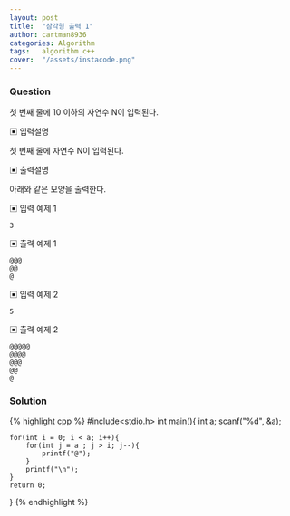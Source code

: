 ```yaml
---
layout: post
title:  "삼각형 출력 1"
author: cartman8936
categories: Algorithm
tags:	algorithm c++
cover:  "/assets/instacode.png"
---
```


### Question
첫 번째 줄에 10 이하의 자연수 N이 입력된다.


▣ 입력설명 

첫 번째 줄에 자연수 N이 입력된다.

▣ 출력설명 

아래와 같은 모양을 출력한다.


▣ 입력 예제 1
```
3
```

▣ 출력 예제 1
```
@@@
@@
@

```
▣ 입력 예제 2
```
5
```

▣ 출력 예제 2
```
@@@@@
@@@@
@@@
@@
@

```

### Solution

{% highlight cpp %}
#include<stdio.h>
int main(){
	int a;
	scanf("%d", &a);
	
	for(int i = 0; i < a; i++){
		for(int j = a ; j > i; j--){
			printf("@");	
	    }
		printf("\n");
	}
	return 0;
}
{% endhighlight %}


